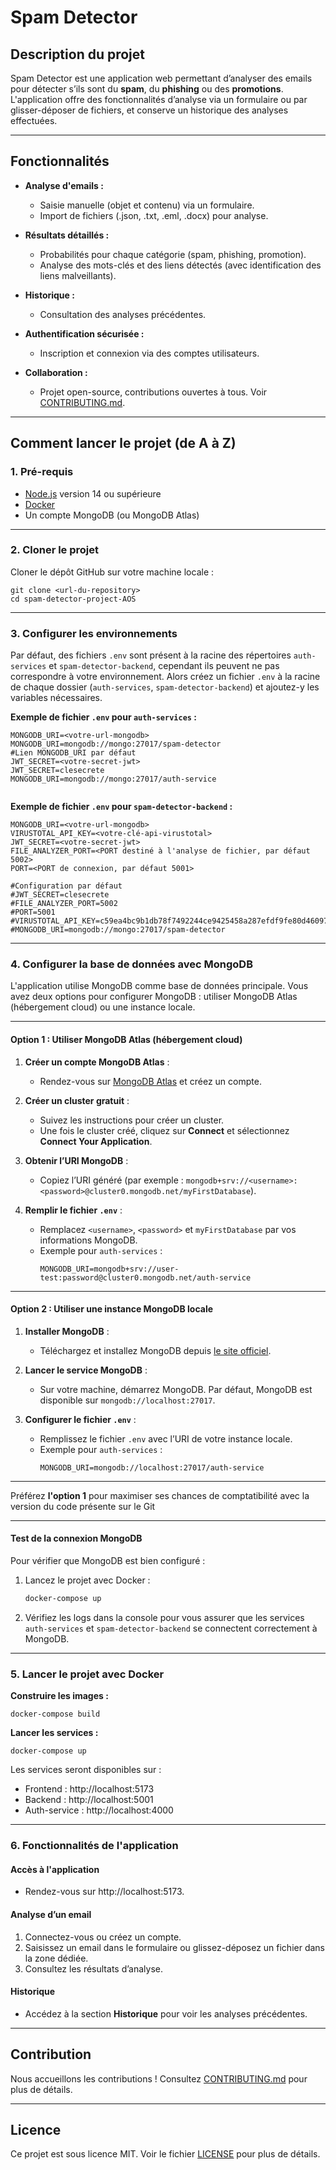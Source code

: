 # Spam Detector

## Description du projet

Spam Detector est une application web permettant d’analyser des emails pour détecter s’ils sont du **spam**, du **phishing** ou des **promotions**. L'application offre des fonctionnalités d’analyse via un formulaire ou par glisser-déposer de fichiers, et conserve un historique des analyses effectuées.

---

## Fonctionnalités

- **Analyse d'emails :**
  - Saisie manuelle (objet et contenu) via un formulaire.
  - Import de fichiers (.json, .txt, .eml, .docx) pour analyse.

- **Résultats détaillés :**
  - Probabilités pour chaque catégorie (spam, phishing, promotion).
  - Analyse des mots-clés et des liens détectés (avec identification des liens malveillants).

- **Historique :**
  - Consultation des analyses précédentes.

- **Authentification sécurisée :**
  - Inscription et connexion via des comptes utilisateurs.

- **Collaboration :**
  - Projet open-source, contributions ouvertes à tous. Voir [CONTRIBUTING.md](CONTRIBUTING.md).

---

## Comment lancer le projet (de A à Z)

### 1. **Pré-requis**

- [Node.js](https://nodejs.org/) version 14 ou supérieure
- [Docker](https://www.docker.com/)
- Un compte MongoDB (ou MongoDB Atlas)

---

### 2. **Cloner le projet**

Cloner le dépôt GitHub sur votre machine locale :

```
git clone <url-du-repository>
cd spam-detector-project-AOS
```

---

### 3. **Configurer les environnements**

Par défaut, des fichiers `.env` sont présent à la racine des répertoires `auth-services` et `spam-detector-backend`, cependant ils peuvent ne pas correspondre à votre environnement. Alors créez un fichier `.env` à la racine de chaque dossier (`auth-services`, `spam-detector-backend`) et ajoutez-y les variables nécessaires.

**Exemple de fichier `.env` pour `auth-services` :**

```
MONGODB_URI=<votre-url-mongodb>
MONGODB_URI=mongodb://mongo:27017/spam-detector
#Lien MONGODB_URI par défaut
JWT_SECRET=<votre-secret-jwt>
JWT_SECRET=clesecrete
MONGODB_URI=mongodb://mongo:27017/auth-service


```

**Exemple de fichier `.env` pour `spam-detector-backend` :**

```
MONGODB_URI=<votre-url-mongodb>
VIRUSTOTAL_API_KEY=<votre-clé-api-virustotal>
JWT_SECRET=<votre-secret-jwt>
FILE_ANALYZER_PORT=<PORT destiné à l'analyse de fichier, par défaut 5002>
PORT=<PORT de connexion, par défaut 5001>

#Configuration par défaut
#JWT_SECRET=clesecrete
#FILE_ANALYZER_PORT=5002
#PORT=5001
#VIRUSTOTAL_API_KEY=c59ea4bc9b1db78f7492244ce9425458a287efdf9fe80d46097d0c11aaad2712
#MONGODB_URI=mongodb://mongo:27017/spam-detector
```

---

### 4. Configurer la base de données avec MongoDB

L'application utilise MongoDB comme base de données principale. Vous avez deux options pour configurer MongoDB : utiliser MongoDB Atlas (hébergement cloud) ou une instance locale.

---

#### **Option 1 : Utiliser MongoDB Atlas (hébergement cloud)**

1. **Créer un compte MongoDB Atlas** :
   - Rendez-vous sur [MongoDB Atlas](https://www.mongodb.com/cloud/atlas) et créez un compte.

2. **Créer un cluster gratuit** :
   - Suivez les instructions pour créer un cluster.
   - Une fois le cluster créé, cliquez sur **Connect** et sélectionnez **Connect Your Application**.

3. **Obtenir l’URI MongoDB** :
   - Copiez l’URI généré (par exemple : `mongodb+srv://<username>:<password>@cluster0.mongodb.net/myFirstDatabase`).

4. **Remplir le fichier `.env`** :
   - Remplacez `<username>`, `<password>` et `myFirstDatabase` par vos informations MongoDB.
   - Exemple pour `auth-services` :
     ```plaintext
     MONGODB_URI=mongodb+srv://user-test:password@cluster0.mongodb.net/auth-service
     ```

---

#### **Option 2 : Utiliser une instance MongoDB locale**

1. **Installer MongoDB** :
   - Téléchargez et installez MongoDB depuis [le site officiel](https://www.mongodb.com/try/download/community).

2. **Lancer le service MongoDB** :
   - Sur votre machine, démarrez MongoDB. Par défaut, MongoDB est disponible sur `mongodb://localhost:27017`.

3. **Configurer le fichier `.env`** :
   - Remplissez le fichier `.env` avec l’URI de votre instance locale.
   - Exemple pour `auth-services` :
     ```plaintext
     MONGODB_URI=mongodb://localhost:27017/auth-service
     ```

---

Préférez **l'option 1** pour maximiser ses chances de comptatibilité avec la version du code présente sur le Git

---

#### **Test de la connexion MongoDB**

Pour vérifier que MongoDB est bien configuré :

1. Lancez le projet avec Docker : 
   ```bash
   docker-compose up
   ```
2. Vérifiez les logs dans la console pour vous assurer que les services `auth-services` et `spam-detector-backend` se connectent correctement à MongoDB.



---

### 5. **Lancer le projet avec Docker**

**Construire les images :**

```
docker-compose build
```

**Lancer les services :**

```
docker-compose up
```

Les services seront disponibles sur :

- Frontend : http://localhost:5173
- Backend : http://localhost:5001
- Auth-service : http://localhost:4000

---

### 6. **Fonctionnalités de l'application**

#### Accès à l'application

- Rendez-vous sur http://localhost:5173.

#### Analyse d’un email

1. Connectez-vous ou créez un compte.
2. Saisissez un email dans le formulaire ou glissez-déposez un fichier dans la zone dédiée.
3. Consultez les résultats d’analyse.

#### Historique

- Accédez à la section **Historique** pour voir les analyses précédentes.

---

## Contribution

Nous accueillons les contributions ! Consultez [CONTRIBUTING.md](CONTRIBUTING.md) pour plus de détails.

---

## Licence

Ce projet est sous licence MIT. Voir le fichier [LICENSE](LICENSE) pour plus de détails.
